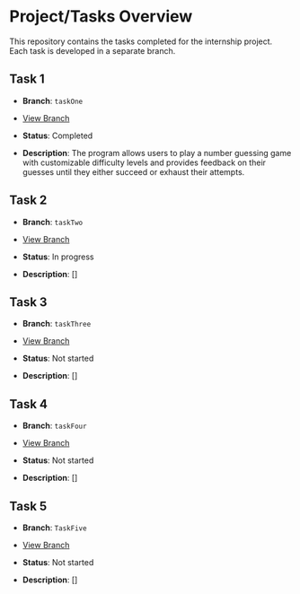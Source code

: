 # Project/Tasks Overview

This repository contains the tasks completed for the internship project. Each task is developed in a separate branch.

## Task 1

- **Branch**: `taskOne`
- [View Branch](https://github.com/Shindeyashtech/CodSoft/tree/taskOne)

- **Status**: Completed
- **Description**: The program allows users to play a number guessing game with customizable difficulty levels and provides feedback on their guesses until they either succeed or exhaust their attempts.

## Task 2

- **Branch**: `taskTwo`
- [View Branch](https://github.com/Shindeyashtech/CodSoft/tree/taskTwo)

- **Status**: In progress
- **Description**: []

## Task 3

- **Branch**: `taskThree`
- [View Branch](https://github.com/Shindeyashtech/CodSoft/tree/taskThree)

- **Status**: Not started
- **Description**: []

## Task 4

- **Branch**: `taskFour`
- [View Branch](https://github.com/Shindeyashtech/CodSoft/tree/taskFour)

- **Status**: Not started
- **Description**: []

## Task 5

- **Branch**: `TaskFive`
- [View Branch](https://github.com/Shindeyashtech/CodSoft/tree/TaskFive)

- **Status**: Not started
- **Description**: []
